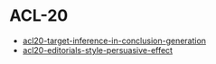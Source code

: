 # ACL-20

*  [acl20-target-inference-in-conclusion-generation](https://github.com/webis-de/acl20-target-inference-in-conclusion-generation)
*  [acl20-editorials-style-persuasive-effect](https://github.com/webis-de/acl20-editorials-style-persuasive-effect)
